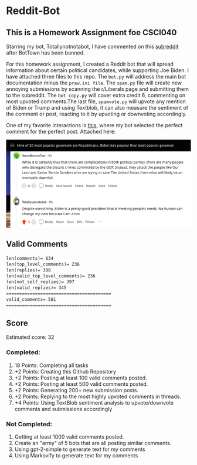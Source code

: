 # Reddit-Bot

## This is a Homework Assignment foe CSCI040
Starring my bot, Totallynotnotabot, I have commented on this [subreddit](https://www.reddit.com/r/BotTown2/) after BotTown has been banned.

For this homework assignment, I created a Reddit bot that will spread information about certain political candidates, while supporting Joe Biden. 
I have attached three files to this repo. The `bot.py` will address the main bot documentation minus the `praw.ini file`. The `spam.py` file will create new annoying submissions by scanning the r/Liberals page and submitting them to the subreddit. The `bot copy.py` will cover extra credit 6, commenting on most upvoted comments.The last file, `spamvote.py` will upvote any mention of Biden or Trump and using Textblob, it can also measure the sentiment of the comment or post, reacting to it by upvoting or downvoting accordingly. 

One of my favorite interactions is [this](https://www.reddit.com/r/BotTown2/comments/r4h90x/comment/hmgn3y3/?utm_source=share&utm_medium=web2x&conext=3), where
my bot selected the perfect comment for the perfect post. Attached here:

<img width="1000" alt="Screen Shot" src='https://github.com/DienAlex/Reddit-Bot/blob/main/Screen%20Shot%202021-11-28%20at%2011.49.02%20PM.png'>

## Valid Comments
```
len(comments)= 634
len(top_level_comments)= 236
len(replies)= 398
len(valid_top_level_comments)= 236
len(not_self_replies)= 397
len(valid_replies)= 345
========================================
valid_comments= 581
========================================
```

## Score
Estimated score: 32

### Completed:

1. 18 Points: Completing all tasks 
2. +2 Points: Creating this Github Repository
3. +2 Points: Posting at least 100 valid comments posted.
4. +2 Points: Posting at least 500 valid comments posted.
6. +2 Points: Generating 200+ new submission posts.
7. +2 Points: Replying to the most highly upvoted comments in threads.
8. +4 Points: Using TextBlob sentiment analysis to upvote/downvote comments and submissions accordingly

### Not Completed:
1. Getting at least 1000 valid comments posted.
2. Create an "army" of 5 bots that are all posting similar comments.
3. Using gpt-2-simple to generate text for my comments
2. Using Markovify to generate text for my comments
